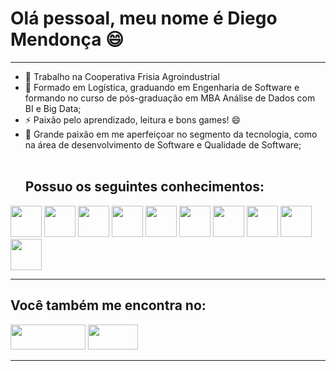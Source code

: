<h1>Olá pessoal, meu nome é Diego Mendonça 😄</h1>
<hr>
<ul>
<li>🔭 Trabalho na Cooperativa Frisia Agroindustrial</li>
<li>🌱 Formado em Logística, graduando em Engenharia de Software e formando no curso de pós-graduação em MBA Análise de Dados com BI e Big Data;</li>
<li>⚡ Paixão pelo aprendizado, leitura e bons games! 😄</li>
<li>💬 Grande paixão em me aperfeiçoar no segmento da tecnologia, como na área de desenvolvimento de Software e Qualidade de Software;</li>
<br>
<h2>Possuo os seguintes conhecimentos:</h2>
</ul>
<div display="inline">
  <img width="50" height="50" src="https://cdn.jsdelivr.net/gh/devicons/devicon/icons/python/python-original.svg" />
  <img width="50" height="50" src="https://cdn.jsdelivr.net/gh/devicons/devicon/icons/postgresql/postgresql-original.svg" />
  <img width="50" height="50" src="https://cdn.jsdelivr.net/gh/devicons/devicon/icons/html5/html5-original.svg" />
  <img width="50" height="50" src="https://cdn.jsdelivr.net/gh/devicons/devicon/icons/css3/css3-original.svg" />
  <img width="50" height="50" src="https://cdn.jsdelivr.net/gh/devicons/devicon@latest/icons/azuresqldatabase/azuresqldatabase-original.svg" />
  <img width="50" height="50" src="https://cdn.jsdelivr.net/gh/devicons/devicon@latest/icons/mysql/mysql-plain-wordmark.svg" />
  <img width="50" height="50" src="https://cdn.jsdelivr.net/gh/devicons/devicon@latest/icons/canva/canva-original.svg" />
  <img width="50" height="50" src="https://cdn.jsdelivr.net/gh/devicons/devicon@latest/icons/java/java-original-wordmark.svg" />
  <img width="50" height="50" src="https://cdn.jsdelivr.net/gh/devicons/devicon@latest/icons/docker/docker-original-wordmark.svg" />
  <img width="50" height="50" src="https://cdn.jsdelivr.net/gh/devicons/devicon@latest/icons/git/git-original-wordmark.svg" />
          
          
</div>    
<hr>
<h2>Você também me encontra no:</h2> 
<a href="https://www.linkedin.com/in/diego-mendon%C3%A7a-481756111/"><img width="120" height="40" src="https://img.shields.io/badge/linkedin-%230077B5.svg?style=for-the-badge&logo=linkedin&logoColor=white"></img></a>
<a href="https://www.youtube.com/@MendoncaDiego/playlists"><img width="80" height="40" src="https://static-00.iconduck.com/assets.00/youtube-icon-2048x1450-n77mmhe0.png"></img></a>
<hr>
